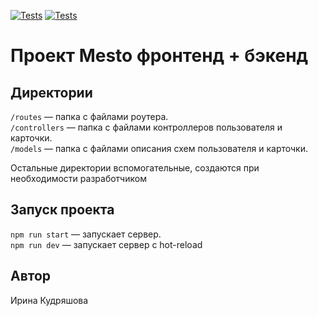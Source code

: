 [![Tests](../../actions/workflows/tests-13-sprint.yml/badge.svg)](../../actions/workflows/tests-13-sprint.yml) [![Tests](../../actions/workflows/tests-14-sprint.yml/badge.svg)](../../actions/workflows/tests-14-sprint.yml)
# Проект Mesto фронтенд + бэкенд


## Директории

`/routes` — папка с файлами роутера.  
`/controllers` — папка с файлами контроллеров пользователя и карточки.  
`/models` — папка с файлами описания схем пользователя и карточки.  
  
Остальные директории вспомогательные, создаются при необходимости разработчиком

## Запуск проекта

`npm run start` — запускает сервер.  
`npm run dev` — запускает сервер с hot-reload

## Автор

Ирина Кудряшова
